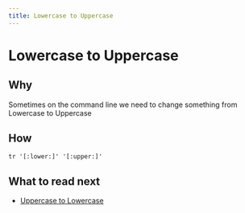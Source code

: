 ```yaml
---
title: Lowercase to Uppercase
---
```


# Lowercase to Uppercase

## Why

Sometimes on the command line we need to change something from Lowercase to Uppercase

## How

```shell
tr '[:lower:]' '[:upper:]'
```

## What to read next

* [Uppercase to Lowercase](uppercase-to-lowercase.md)
